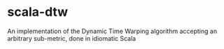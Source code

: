 # scala-dtw

An implementation of the Dynamic Time Warping algorithm accepting an arbitrary sub-metric, done in idiomatic Scala

